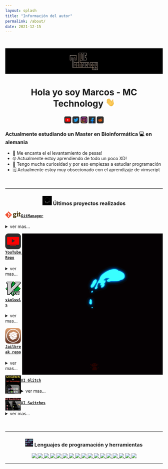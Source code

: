 ```yaml
---
layout: splash
title: "Información del autor"
permalink: /about/
date: 2021-12-15
---
```


<br>

[![MC Technology](../assets/images/src/mctechnology_extendido.GIF)](https://www.youtube.com/c/mctechnology17)

<h1 align="center">Hola yo soy Marcos - MC Technology <img src="../assets/images/src/wave.gif" width="30px"></h1>

<h3 align="center"><tr><td>

[<img align="center" alt="MC Technology | YouTube" width="22px" src="../assets/images/src/youtube.png" />][youtube]
[<img align="center" alt="@mctechnology17 | Twitter" width="22px" src="../assets/images/src/twitter.png" />][twitter]
[<img align="center" alt="@mctechnology17 | Instagram" width="22px" src="../assets/images/src/instagram.png" />][instagram]
[<img align="center" alt="MC Technology17 | Facebook" width="22px" src="../assets/images/src/facebook.png" />][facebook]
[<img align="center" alt="@mctechnology17 | Reddit" width="22px" src="../assets/images/src/reddit.png" />][reddit]

</td></tr></h3>

### Actualmente estudiando un Master en Bioinformática 💻 en alemania
- 🦾 Me encanta el el levantamiento de pesas!
- 🤓 Actualmente estoy aprendiendo de todo un poco XD!
- 👾 Tengo mucha curiosidad y por eso empiezas a estudiar programación
- 🗒  Actualmente estoy muy obsecionado con el aprendizaje de vimscript

<br />

---

<h3 align="center"><img src="../assets/images/src/cabeza.GIF" width="30px" height="30px"> Últimos proyectos realizados</h3>

<tr>
<td>

[<img align="left" alt="gm | Git Manager" width="50px" src="../assets/images/src/git_logo.png" />][gm]

</td>
<td> <h4 align="left"> <a href="https://github.com/mctechnology17/gm" target="_blank"><code>GitManager</code></a> </h4>
  <details>
    <summary>ver mas...</summary>

    GitManager es un asistente multiplataforma que se puede combinar
    con su zsh/bash/fish/powershell o con su editor
    vim/vi/nvim/Gvim/MacVim.

  </details> </td>
</tr>
<tr>
<td>

[<img align="left" alt="youtuberepo | YouTube Repo" width="50px" src="../assets/images/src/youtube_alternativ.png" />][youtuberepo]

</td>
<img align="right" alt=yomero" width="450px" height="450px" src="../assets/images/src/pokemon.GIF">
<td> <h4 align="left"> <a href="https://github.com/mctechnology17/youtube_repo_mc_technology" target="_blank"><code>YouTube Repo</code></a> </h4>
  <details>
    <summary>ver mas...</summary>

    Un buen repositorio para compartir mi conocimiento.
    y ayudar a la comunidad de desarrollo en
    youtube con lo que he aprendido hasta ahora.
    Las contribuciones también son bienvenidas: D!

  </details> </td>
</tr>
<tr>
<td>

[<img align="left" alt="vimtools | VimTools" width="50px" src="../assets/images/src/vim.png" />][vimtools]

</td>
<td> <h4 align="left"> <a href="https://github.com/mctechnology17/vimtools" target="_blank"><code>vimtools</code></a> </h4>
  <details>
    <summary>ver mas...</summary>

    VimTools es un complemento para complementar su editor
    texto / código favorito vim, vi, nvim, Gvim o MacVim.

  </details> </td>
</tr>
<tr>
<td>

[<img align="left" alt="jailbreakrepo | Jailbreak Repo" width="50px" src="../assets/images/src/cydia7.png" />][jailbreakrepo]

</td>
<td> <h4 align="left"> <a href="https://mctechnology17.github.io/" target="_blank"><code>Jailbreak repo</code></a> </h4>
  <details>
    <summary>ver mas...</summary>

    Una contribución a la comunidad de Jailbreaker

  </details> </td>
</tr>
<tr>
<td>

[<img align="left" alt="uiswitch | UI Glitch" width="50px" src="../assets/images/src/uiglitch.png" />][uiglitch]

</td>
<td> <h4 align="left"> <a href="https://repo.packix.com/package/com.mctechnology.uiglitch/" target="_blank"><code>UI Glitch</code></a> </h4>
  <details>
    <summary>ver mas...</summary>

    UI Glitch está aquí !!!

    Dale a tu iPhone un aspecto diferente con UI Glitch.
    La familia UI de MC Technology! Creado para los amantes de la
    personalización de la interfaz de usuario!
    Con UI Glitch puedes obtener una combinación exquisita para
    complementar tus temas!
    Más de 20 tonos con diferentes grados de opacidad y colores!
    Compatibilidad con miles de temas! Incluye un tema animado exclusivo!

  </details> </td>
</tr>
<tr>
<td>

[<img align="left" alt="uiswitches | UI Switches" width="50px" src="../assets/images/src/uiswitches.png" />][uiswitches]

</td>
<td> <h4 align="left"> <a href="https://repo.packix.com/package/com.mctechnology.uiswitches/" target="_blank"><code>UI Switches</code></a> </h4>
  <details>
    <summary>ver mas...</summary>

    Interruptores de interfaz de usuario
    Dale a tu iPhone un aspecto diferente con UI Cambia la familia UI de
    MC Technology! Creado para los amantes de la personalización de
    interfaz de usuario!
    Cómo utilizar los interruptores de la interfaz de usuario? Instale la
    extensión de la interfaz de usuario de Snowboard y Snowboard desde el
    repositorio de Spark.

  </details> </td>
</tr>

<br />
<br />

---

<h3 align="center"><img src="../assets/images/src/0101.GIF" width="25px" height="25px"> Lenguajes de programación y herramientas</h3>
<p align="center">
    <a href="https://www.youtube.com/channel/UC_mYh5PYPHBJ5YYUj8AIkcw" target="_blank"> <img src="https://img.shields.io/badge/OS-Linux-informational?style=flat&logo=linux&logoColor=white&color=2bbc8a"/> </a>
    <a href="https://www.youtube.com/channel/UC_mYh5PYPHBJ5YYUj8AIkcw" target="_blank"> <img src="https://img.shields.io/badge/OS-MacOS-informational?style=flat&logo=macos&logoColor=white&color=2bbc8a"/> </a>
    <a href="https://www.youtube.com/channel/UC_mYh5PYPHBJ5YYUj8AIkcw" target="_blank"> <img src="https://img.shields.io/badge/OS-Windows-informational?style=flat&logo=windows&logoColor=white&color=2bbc8a"/> </a>
    <a href="https://www.youtube.com/channel/UC_mYh5PYPHBJ5YYUj8AIkcw" target="_blank"> <img src="https://img.shields.io/badge/Code-Python-informational?style=flat&logo=python&logoColor=white&color=2bbc8a"/> </a>
    <a href="https://www.youtube.com/channel/UC_mYh5PYPHBJ5YYUj8AIkcw" target="_blank"> <img src="https://img.shields.io/badge/Code-JavaScript-informational?style=flat&logo=javascript&logoColor=white&color=2bbc8a"/> </a>
    <a href="https://www.youtube.com/channel/UC_mYh5PYPHBJ5YYUj8AIkcw" target="_blank"> <img src="https://img.shields.io/badge/Code-C-informational?style=flat&logo=c&logoColor=white&color=2bbc8a"/> </a>
    <a href="https://www.youtube.com/channel/UC_mYh5PYPHBJ5YYUj8AIkcw" target="_blank"> <img src="https://img.shields.io/badge/Code-C++-informational?style=flat&logo=c++&logoColor=white&color=2bbc8a"/> </a>
    <a href="https://www.youtube.com/channel/UC_mYh5PYPHBJ5YYUj8AIkcw" target="_blank"> <img src="https://img.shields.io/badge/Code-R-informational?style=flat&logo=r&logoColor=white&color=2bbc8a"/> </a>
    <a href="https://www.youtube.com/channel/UC_mYh5PYPHBJ5YYUj8AIkcw" target="_blank"> <img src="https://img.shields.io/badge/Code-Make-informational?style=flat&logo=cmake&logoColor=white&color=2bbc8a"/> </a>
    <a href="https://www.youtube.com/channel/UC_mYh5PYPHBJ5YYUj8AIkcw" target="_blank"> <img src="https://img.shields.io/badge/Code-HTML5-informational?style=flat&logo=html5&logoColor=white&color=2bbc8a"/> </a>
    <a href="https://www.youtube.com/channel/UC_mYh5PYPHBJ5YYUj8AIkcw" target="_blank"> <img src="https://img.shields.io/badge/Code-Vim-informational?style=flat&logo=vim&logoColor=white&color=2bbc8a"/> </a>
    <a href="https://www.youtube.com/channel/UC_mYh5PYPHBJ5YYUj8AIkcw" target="_blank"> <img src="https://img.shields.io/badge/Code-Markdown-informational?style=flat&logo=markdown&logoColor=white&color=2bbc8a"/> </a>
    <a href="https://www.youtube.com/channel/UC_mYh5PYPHBJ5YYUj8AIkcw" target="_blank"> <img src="https://img.shields.io/badge/Shell-Bash-informational?style=flat&logo=gnu-bash&logoColor=white&color=2bbc8a"/> </a>
    <a href="https://www.youtube.com/channel/UC_mYh5PYPHBJ5YYUj8AIkcw" target="_blank"> <img src="https://img.shields.io/badge/Tools-Docker-informational?style=flat&logo=docker&logoColor=white&color=2bbc8a"/> </a>
    <a href="https://www.youtube.com/channel/UC_mYh5PYPHBJ5YYUj8AIkcw" target="_blank"> <img src="https://img.shields.io/badge/Tools-Git-informational?style=flat&logo=git&logoColor=white&color=2bbc8a"/> </a>
    <a href="https://www.youtube.com/channel/UC_mYh5PYPHBJ5YYUj8AIkcw" target="_blank"> <img src="https://img.shields.io/badge/Tools-GitHub-informational?style=flat&logo=github&logoColor=white&color=2bbc8a"/> </a>
    <a href="https://www.youtube.com/channel/UC_mYh5PYPHBJ5YYUj8AIkcw" target="_blank"> <img src="https://img.shields.io/badge/Tools-GitLab-informational?style=flat&logo=gitlab&logoColor=white&color=2bbc8a"/> </a>
</p>

---


[twitter]: https://twitter.com/mctechnology17
[youtube]: https://www.youtube.com/c/mctechnology17
[instagram]: https://www.instagram.com/mctechnology17/
[facebook]: https://m.facebook.com/mctechnology17/
[reddit]:https://www.reddit.com/user/mctechnology17

[vimtools]: https://github.com/mctechnology17/vimtools
[jailbreakrepo]: https://mctechnology17.github.io/
[uiglitch]: https://repo.packix.com/package/com.mctechnology.uiglitch/
[uiswitches]: https://repo.packix.com/package/com.mctechnology.uiswitches/
[gm]: https://github.com/mctechnology17/gm
[youtuberepo]: https://github.com/mctechnology17/youtube_repo_mc_technology
